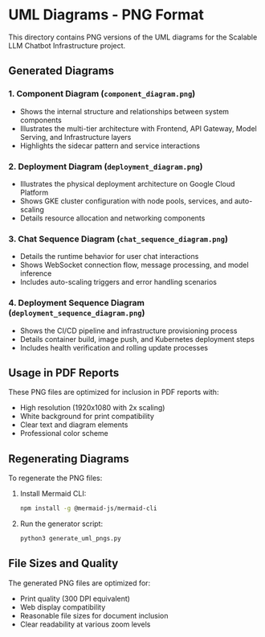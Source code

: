 # UML Diagrams - PNG Format

This directory contains PNG versions of the UML diagrams for the Scalable LLM Chatbot Infrastructure project.

## Generated Diagrams

### 1. Component Diagram (`component_diagram.png`)
- Shows the internal structure and relationships between system components
- Illustrates the multi-tier architecture with Frontend, API Gateway, Model Serving, and Infrastructure layers
- Highlights the sidecar pattern and service interactions

### 2. Deployment Diagram (`deployment_diagram.png`)
- Illustrates the physical deployment architecture on Google Cloud Platform
- Shows GKE cluster configuration with node pools, services, and auto-scaling
- Details resource allocation and networking components

### 3. Chat Sequence Diagram (`chat_sequence_diagram.png`)
- Details the runtime behavior for user chat interactions
- Shows WebSocket connection flow, message processing, and model inference
- Includes auto-scaling triggers and error handling scenarios

### 4. Deployment Sequence Diagram (`deployment_sequence_diagram.png`)
- Shows the CI/CD pipeline and infrastructure provisioning process
- Details container build, image push, and Kubernetes deployment steps
- Includes health verification and rolling update processes

## Usage in PDF Reports

These PNG files are optimized for inclusion in PDF reports with:
- High resolution (1920x1080 with 2x scaling)
- White background for print compatibility
- Clear text and diagram elements
- Professional color scheme

## Regenerating Diagrams

To regenerate the PNG files:

1. Install Mermaid CLI:
   ```bash
   npm install -g @mermaid-js/mermaid-cli
   ```

2. Run the generator script:
   ```bash
   python3 generate_uml_pngs.py
   ```

## File Sizes and Quality

The generated PNG files are optimized for:
- Print quality (300 DPI equivalent)
- Web display compatibility
- Reasonable file sizes for document inclusion
- Clear readability at various zoom levels
